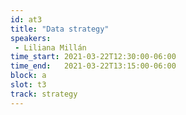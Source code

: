 ```yaml
---
id: at3
title: "Data strategy"
speakers:
 - Liliana Millán
time_start: 2021-03-22T12:30:00-06:00
time_end:   2021-03-22T13:15:00-06:00
block: a
slot: t3
track: strategy
---
```


